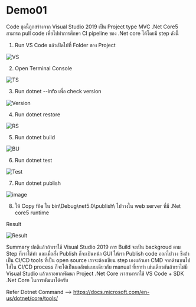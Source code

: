 # Demo01
Code ชุดนี้ถูกสร้างจาก Visual Studio 2019 เป็น Project type MVC .Net Core5 สามารถ pull code เพื่อไปทำการศึกษา CI pipeline ของ .Net core ได้โดยมี step ดังนี้

1. Run VS Code แล้วเปิดไปที่ Folder ของ Project

![VS](https://user-images.githubusercontent.com/82997996/162181042-74b12f4f-7d7c-49cc-9623-334deb1fe8a8.JPG)

2. Open Terminal Console

![TS](https://user-images.githubusercontent.com/82997996/162181243-f44dec64-3772-424c-80c1-452b6bc48876.JPG)

3. Run dotnet --info เพื่อ check version

![Version](https://user-images.githubusercontent.com/82997996/162181507-21ac547e-2ce3-4058-8405-1e33e9795db5.JPG)

4. Run dotnet restore 


![RS](https://user-images.githubusercontent.com/82997996/162181862-ab6a8673-0156-43dd-84b8-485397f8b48a.JPG)

5. Run dotnet build

![BU](https://user-images.githubusercontent.com/82997996/162181987-0b4e49e7-e214-4847-921b-04aa8cd225c6.JPG)

6. Run dotnet test

![Test](https://user-images.githubusercontent.com/82997996/162182122-33044432-7837-4669-af43-b76f1b948597.JPG)

7. Run dotnet publish

![image](https://user-images.githubusercontent.com/82997996/162182230-76c8c178-5b66-4778-beb7-7e5c0be6acaf.png)

8. ให้ Copy file ใน bin\Debug\net5.0\publish\ ไปวางใน web server ที่มี .Net core5 runtime

Result

![Result](https://user-images.githubusercontent.com/82997996/162128264-95136a06-fc06-4107-818c-1d652b032039.JPG)

Summary
ปกติแล้วถ้าเราใช้ Visual Studio 2019 การ Build จะเป้น backgroud ตาม Step ที่เราได้ทำ และเมื่อสั่ง Publish ก็จะเป้นหน้า GUI ให้เรา Publish code ออกไปวาง ซึงถ้าเป็น CI/CD tools ที่เป็น open source เราจะต้องเขียน step เองแล้วเอา CMD จากด้านบนไปใส่ใน CI/CD process ก็จะได้เป็นผลลัพธ์แบบเดียวกับ manual ที่เราทำ เช่นเดียวกันถ้าเราไม่มี Visual Studio แล้วเราอยากพัฒนา Project .Net Core เราสามารถใช้ VS Code + SDK .Net Core ในการพัฒนาได้ครับ

Refer Dotnet Command --> https://docs.microsoft.com/en-us/dotnet/core/tools/
